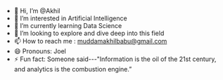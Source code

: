 - 👋 Hi, I’m @Akhil
- 👀 I’m interested in Artificial Intelligence
- 🌱 I’m currently learning Data Science
- 💞️ I’m looking to explore and dive deep into this field
- 📫 How to reach me : muddamakhilbabu@gmail.com
- 😄 Pronouns: Joel
- ⚡ Fun fact: Someone said---"Information is the oil of the 21st century, and analytics is the combustion engine.”

<!---
Akhiljoel/Akhiljoel is a ✨ special ✨ repository because its `README.md` (this file) appears on your GitHub profile.
You can click the Preview link to take a look at your changes.
--->

